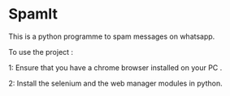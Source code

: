 # SpamIt
This is a python programme to spam messages on whatsapp.       

To use the project :   

  1: Ensure that you have a chrome browser installed on your PC .   
  
  2: Install the selenium and the web manager modules in python.
  
  
